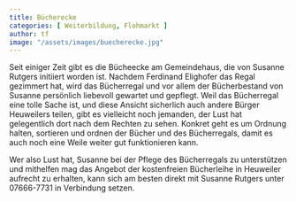 ```yaml
---
title: Bücherecke
categories: [ Weiterbildung, Flohmarkt ]
author: tf
image: "/assets/images/buecherecke.jpg"
---
```


Seit einiger Zeit gibt es die Bücheecke am Gemeindehaus, die von Susanne Rutgers initiiert worden ist. Nachdem Ferdinand Elighofer das Regal gezimmert hat, wird das Bücherregal und vor allem der Bücherbestand von Susanne persönlich liebevoll gewartet und gepflegt. Weil das Bücherregal eine tolle Sache ist, und diese Ansicht sicherlich auch andere Bürger Heuweilers teilen, gibt es vielleicht noch jemanden, der Lust hat gelegentlich dort nach dem Rechten zu sehen. Konkret geht es um Ordnung halten, sortieren und ordnen der Bücher und des Bücherregals, damit es auch noch eine Weile weiter gut funktionieren kann.

Wer also Lust hat, Susanne bei der Pflege des Bücherregals zu unterstützen und mithelfen mag das Angebot der kostenfreien Bücherleihe in Heuweiler aufrecht zu erhalten, kann sich am besten direkt mit Susanne Rutgers unter 07666-7731 in Verbindung setzen.
